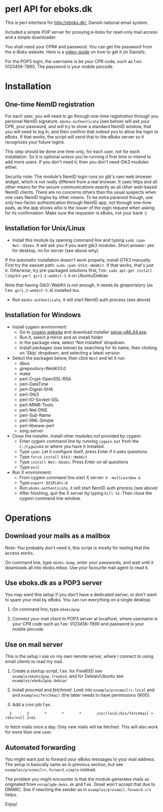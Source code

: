 perl API for eboks.dk
=====================

This is perl interface for http://eboks.dk/, Danish national email system. 

Included a simple POP server for proxying e-boks for read-only mail access
and a simple downloader.

You shall need your CPR# and password.
You can get the password from the e-Boks website. 
Here is a
[video-guide](http://www.e-boks.dk/help.aspx?pageid=db5a89a1-8530-418a-90e9-ff7f0713784a)
on how to get it (in Danish).

For the POP3 login, the username is be your CPR code, such as f.ex: 0123456-7890.
The password is your mobile pincode.

Installation
============

One-time NemID registration
---------------------------

For each user, you will need to go through one-time registration through you
personal NemID signature. `eboks-authenticate` (see below) will ask your
CPR, your password, and will try to show a standard NemID window, that you will
need to log in, and then confirm that indeed you to allow the login to eBoks.
If that works, the script will send that to the eBoks server so it recognizes
your future logins.

This step should be done one time only, for each user, not for each
installation. So it is optional unless you're running it first time or intend
to add more users. If you don't need it, then you don't need Gtk3 modules
either.

Security note: The module's NemID login runs on gtk's own web browser widget,
which is not really different from a real browser. It uses https and all other
means for the secure communications exactly as all other web-based NemID
clients. There are no concerns others than the usual suspects when one uses
NemID logins by other means. To be extra paranoid though, use only two-factor
authentication through NemID app, not through one-time pads, as the app shows
who is the issuer of the login request when asking for its confirmation.
Make sure the requestor is eBoks, not your bank :)

Installation for Unix/Linux
---------------------------

* Install this module by opening command line and typing `sudo cpan Net::Eboks`.
It will ask you if you want gtk3 modules. Short answer: yes for desktop, no for
server (see above why).

If the automatic installation doesn't work properly, install GTK3 manually.
First try the easiset path: `sudo cpan Gtk3::WebKit`. If that works, that's just it.
Otherwise, try pre-packaged solutions first, f.ex: `sudo apt-get install
libgtk3-perl gir1.2-webkit-3.0` on Ubuntu/Debian

Note that having Gtk3::WebKit is not enough, it needs its gireporistory (as
f.ex. `gir1.2-webkit-3.0`) installed too.

* Run `eboks-authenticate`, it will start NemID auth process (see above)

Installation for Windows
------------------------

* Install cygwin environment:
	- Go to [cygwin website](https://cygwin.org/install.html) and download installer [setup-x86\_64.exe](https://cygwin.com/setup-x86_64.exe).
	- Run it, select a mirror and an install folder
	- In the package view, select 'Not installed' dropdown.
	- Install packages (see below) by searching for its name, then clicking on 'Skip' dropdown, and selecting a latest version
* Select the packages below, then click `Next` and let it run:
	- dbus
	- girepository-WebKit3.0
	- make
	- perl-Crypt-OpenSSL-RSA
	- perl-DateTime
	- perl-Digest-SHA
	- perl-Gtk3
	- perl-IO-Socket-SSL
	- perl-MIME-Tools
	- perl-Net-DNS
	- perl-Sub-Name
	- perl-XML-Simple
	- perl-libwww-perl
	- xorg-server
* Close the installer. Install other modules not provided by cygwin:
	- Enter cygwin command line by running `cygwin.bat` from the `C:/Cygwin64` or where you have it installed.
	- Type `cpan`. Let it configure itself, press Enter if it asks questions.
	- Type `force install Gtk3::WebKit`
	- Type `install Net::Eboks`. Press Enter on all questions
	- Type `exit`
* Run X environment:
	- From cygwin command line start X server: `X -multiwindow &`
	- Type `export DISPLAY=:0`
	- Run `eboks-authenticate`, it will start NemID auth process (see above)
	- After finishing, quit the X server by typing `kill %1`. Then close the cygwin command line window.

Operations
==========

Download your mails as a mailbox
--------------------------------

Note: You probably don't need it, this script is mostly for testing that the access works.

On command line, type `eboks-dump`, enter your passwords, and wait until it downloads
all into eboks.mbox. Use your favourite mail agent to read it.

Use eboks.dk as a POP3 server
-----------------------------

You may want this setup if you don't have a dedicated server, or don't want
to spam your mail by eBoks. You can run everything on a single desktop.

1) On command line, type `eboks2pop`

2) Connect your mail client to POP3 server at localhost, where username is
your CPR code such as f.ex: 0123456-7890 and password is your mobile pincode.

Use on mail server
------------------

This is the setup I use on my own remote server, where I connect to using
email clients to read my mail.

1) Create a startup script, f.ex. for FreeBSD see `example/eboks2pop.freebsd`,
and for Debian/Ubuntu see `examples/eboks2pop.debian`

2) Install *procmail* and *fetchmail*. Look into `example/procmailrc.local` and
and `examples/fetchmail` (the latter needs to have permissions 0600). 

3) Add a cron job f.ex.

`  2       2       *       *       *       /usr/local/bin/fetchmail > /dev/null 2>&1`

to fetch mails once a day. Only new mails will be fetched. This will also work for 
more than one user.

Automated forwarding
--------------------

You might want just to forward your eBoks messages to your mail address.  The
setup is basically same as in previous section, but see
`examples/procmailrc.forward.simple` instead.

The problem you might encounter is that the module generates mails as
originated from `noreply@e-boks.dk` and f.ex. Gmail won't accept that due to
DMARC. See if rewriting the sender as in `examples/procmail.forward.srs` helps.

Enjoy!
